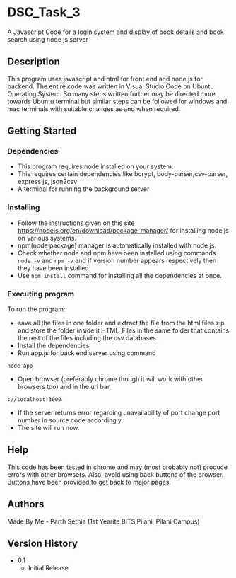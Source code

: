 # DSC_Task_3
A Javascript Code for a login system and display of book details and book search using node js server

## Description

This program uses javascript and html for front end and node js for backend. The entire code was written in Visual Studio Code on Ubuntu Operating System. So many steps written further may be directed more towards Ubuntu terminal but similar steps can be followed for windows and mac terminals with suitable changes as and when required.

## Getting Started

### Dependencies

* This program requires node installed on your system.
* This requires certain dependencies like bcrypt, body-parser,csv-parser, express js, json2csv
* A terminal for running the background server

### Installing

* Follow the instructions given on this site https://nodejs.org/en/download/package-manager/ for installing node js on various systems.
* npm(node package) manager is automatically installed with node js.
* Check whether node and npm have been installed using commands ```node -v``` and ```npm -v``` and if version number appears respectively then they have been installed.
* Use ```npm install``` command for installing all the dependencies at once.

### Executing program

To run the program:
* save all the files in one folder and extract the file from the html files zip and store the folder inside it HTML_Files in the same folder that contains the rest of the files including the csv databases.
* Install the dependencies.
* Run app.js for back end server using command 

```
node app
```
* Open browser (preferably chrome though it will work with other browsers too) and in the url bar
```
://localhost:3000
```
* If the server returns error regarding unavailability of port change port number in source code accordingly.
* The site will run now.
## Help

This code has been tested in chrome and may (most probably not) produce errors with other browsers. Also, avoid using back buttons of the browser. Buttons have been provided to get back to major pages.

## Authors

Made By Me - Parth Sethia (1st Yearite BITS Pilani, Pilani Campus)

## Version History

* 0.1
    * Initial Release
